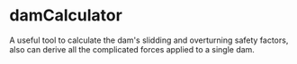 # damCalculator
A useful tool to calculate the dam's slidding and overturning safety factors, also can derive all the complicated forces applied to a single dam.
